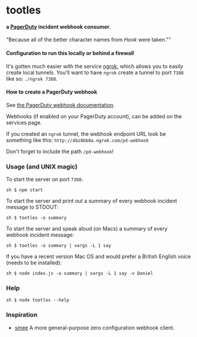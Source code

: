 tootles
==
#### a [PagerDuty](http://www.pagerduty.com) incident webhook consumer.

"Because all of the better character names from _Hook_ were taken.""

#### Configuration to run this locally or behind a firewall

It's gotten much easier with the service [ngrok](https://ngrok.com/), which allows you to easily create local tunnels. You'll want to have `ngrok` create a tunnel to port `7388` like so: `./ngrok 7388`.

#### How to create a PagerDuty webhook

See [the PagerDuty webhook documentation](http://developer.pagerduty.com/documentation/rest/webhooks).

Webhooks (if enabled on your PagerDuty account), can be added on the services page.

If you created an `ngrok` tunnel, the webhook endpoint URL look be something like this: `http://4bz8bb8a.ngrok.com/pd-webhook`

Don't forget to include the path `/pd-webhook`!

### Usage (and UNIX magic)

To start the server on port `7388`:

``
sh $ npm start
``

To start the server and print out a summary of every webhook incident message to STDOUT:

``
sh $ tootles -o summary
``

To start the server and speak aloud (on Macs) a summary of every webhook incident message:

``
sh $ tootles -o summary | xargs -L 1 say
``

If you have a recent version Mac OS and would prefer a British English voice (needs to be installed):

``
sh $ node index.js -o summary | xargs -L 1 say -v Daniel
``

### Help

``
sh $ node tootles --help
``
### Inspiration

* [smee](https://github.com/tcr/smee) A more general-purpose zero configuration webhook client.